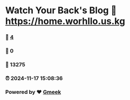 # Watch Your Back's Blog :link: https://home.worhllo.us.kg 
### :page_facing_up: [4](https://home.worhllo.us.kg/tag.html) 
### :speech_balloon: 0 
### :hibiscus: 13275 
### :alarm_clock: 2024-11-17 15:08:36 
### Powered by :heart: [Gmeek](https://github.com/Meekdai/Gmeek)
